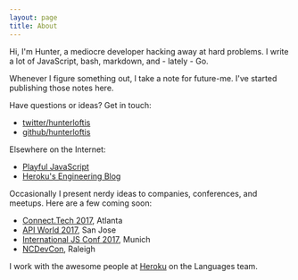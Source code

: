 ```yaml
---
layout: page
title: About
---
```


Hi, I'm Hunter, a mediocre developer hacking away at hard problems.
I write a lot of JavaScript, bash, markdown, and - lately - Go.

Whenever I figure something out, I take a note for future-me.
I've started publishing those notes here.

Have questions or ideas? Get in touch:

- [twitter/hunterloftis](https://twitter.com/HunterLoftis)
- [github/hunterloftis](https://github.com/hunterloftis)

Elsewhere on the Internet:

- [Playful JavaScript](http://www.playfuljs.com/)
- [Heroku's Engineering Blog](https://blog.heroku.com/node-habits-2016)

Occasionally I present nerdy ideas to companies, conferences, and meetups.
Here are a few coming soon:

- [Connect.Tech 2017](http://connect.tech/), Atlanta
- [API World 2017](https://apiworld2017.sched.com/event/9769b03206acb36f44528f3ff2554f73), San Jose
- [International JS Conf 2017](https://javascript-conference.com/node-js/production-ready-node-js/), Munich
- [NCDevCon](http://ncdevcon.com/), Raleigh

I work with the awesome people at [Heroku](https://heroku.com) on the Languages team.